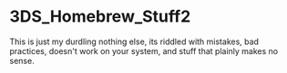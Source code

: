 3DS_Homebrew_Stuff2
===================

This is just my durdling nothing else, its riddled with mistakes, bad practices, doesn't work on your system, 
and stuff that plainly makes no sense. 
